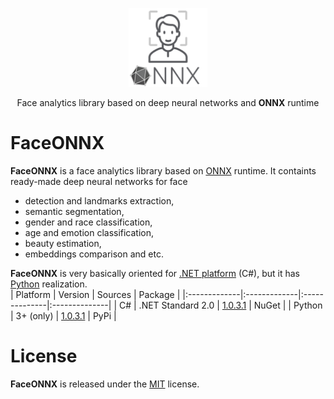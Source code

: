 <p align="center"><img width="25%" src="docs/FaceONNX.png" /></p>
<p align="center"> Face analytics library based on deep neural networks and <b>ONNX</b> runtime </p>  

# FaceONNX
**FaceONNX** is a face analytics library based on [ONNX](https://onnx.ai/) runtime. It containts ready-made deep neural networks for face
* detection and landmarks extraction,
* semantic segmentation,
* gender and race classification,
* age and emotion classification,
* beauty estimation,
* embeddings comparison and etc.  
  
**FaceONNX** is very basically oriented for [.NET platform](https://dotnet.microsoft.com/) (C#), but it has [Python](https://www.python.org/) realization.  
| Platform | Version | Sources | Package |
|:-------------|:-------------|:--------------|:--------------|
| C# | .NET Standard 2.0 | [1.0.3.1](netstandard) | NuGet |
| Python | 3+ (only) | [1.0.3.1](python) | PyPi |

# License
**FaceONNX** is released under the [MIT](LICENSE) license.
